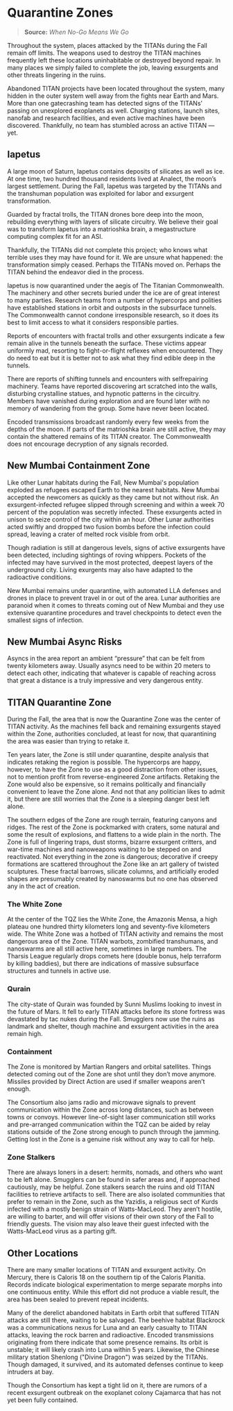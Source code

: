 # Quarantine Zones

> **Source:** _When No-Go Means We Go_

Throughout the system, places attacked by the TITANs during the Fall remain off limits. The weapons used to destroy the TITAN machines frequently left these locations uninhabitable or destroyed beyond repair. In many places we simply failed to complete the job, leaving exsurgents and other threats lingering in the ruins.

Abandoned TITAN projects have been located throughout the system, many hidden in the outer system well away from the fights near Earth and Mars. More than one gatecrashing team has detected signs of the TITANs’ passing on unexplored exoplanets as well. Charging stations, launch sites, nanofab and research facilities, and even active machines have been discovered. Thankfully, no team has stumbled across an active TITAN — yet.

## Iapetus

A large moon of Saturn, Iapetus contains deposits of silicates as well as ice. At one time, two hundred thousand residents lived at Analect, the moon’s largest settlement. During the Fall, Iapetus was targeted by the TITANs and the transhuman population was exploited for labor and exsurgent transformation.

Guarded by fractal trolls, the TITAN drones bore deep into the moon, rebuilding everything with layers of silicate circuitry. We believe their goal was to transform Iapetus into a matrioshka brain, a megastructure computing complex fit for an ASI.

Thankfully, the TITANs did not complete this project; who knows what terrible uses they may have found for it. We are unsure what happened: the transformation simply ceased. Perhaps the TITANs moved on. Perhaps the TITAN behind the endeavor died in the process.

Iapetus is now quarantined under the aegis of The Titanian Commonwealth. The machinery and other secrets buried under the ice are of great interest to many parties. Research teams from a number of hypercorps and polities have established stations in orbit and outposts in the subsurface tunnels. The Commonwealth cannot condone irresponsible research, so it does its best to limit access to what it considers responsible parties.

Reports of encounters with fractal trolls and other exsurgents indicate a few remain alive in the tunnels beneath the surface. These victims appear uniformly mad, resorting to fight-or-flight reflexes when encountered. They do need to eat but it is better not to ask what they find edible deep in the tunnels.

There are reports of shifting tunnels and encounters with selfrepairing machinery. Teams have reported discovering art scratched into the walls, disturbing crystalline statues, and hypnotic patterns in the circuitry. Members have vanished during exploration and are found later with no memory of wandering from the group. Some have never been located.

Encoded transmissions broadcast randomly every few weeks from the depths of the moon. If parts of the matrioshka brain are still active, they may contain the shattered remains of its TITAN creator. The Commonwealth does not encourage decryption of any signals recorded.

## New Mumbai Containment Zone

Like other Lunar habitats during the Fall, New Mumbai's population exploded as refugees escaped Earth to the nearest habitats. New Mumbai accepted the newcomers as quickly as they came but not without risk. An exsurgent-infected refugee slipped through screening and within a week 70 percent of the population was secretly infected. These exsurgents acted in unison to seize control of the city within an hour. Other Lunar authorities acted swiftly and dropped two fusion bombs before the infection could spread, leaving a crater of melted rock visible from orbit.

Though radiation is still at dangerous levels, signs of active exsurgents have been detected, including sightings of roving whippers. Pockets of the infected may have survived in the most protected, deepest layers of the underground city. Living exurgents may also have adapted to the radioactive conditions.

New Mumbai remains under quarantine, with automated LLA defenses and drones in place to prevent travel in or out of the area. Lunar authorities are paranoid when it comes to threats coming out of New Mumbai and they use extensive quarantine procedures and travel checkpoints to detect even the smallest signs of infection.

<!-- CLEANED blockquote -->

## New Mumbai Async Risks

Asyncs in the area report an ambient “pressure” that can be felt from twenty kilometers away. Usually asyncs need to be within 20 meters to detect each other, indicating that whatever is capable of reaching across that great a distance is a truly impressive and very dangerous entity.

<!-- CLEANED /blockquote -->

## TITAN Quarantine Zone

During the Fall, the area that is now the Quarantine Zone was the center of TITAN activity. As the machines fell back and remaining exsurgents stayed within the Zone, authorities concluded, at least for now, that quarantining the area was easier than trying to retake it.

Ten years later, the Zone is still under quarantine, despite analysis that indicates retaking the region is possible. The hypercorps are happy, however, to have the Zone to use as a good distraction from other issues, not to mention profit from reverse-engineered Zone artifacts. Retaking the Zone would also be expensive, so it remains politically and financially convenient to leave the Zone alone. And not that any politician likes to admit it, but there are still worries that the Zone is a sleeping danger best left alone.

The southern edges of the Zone are rough terrain, featuring canyons and ridges. The rest of the Zone is pockmarked with craters, some natural and some the result of explosions, and flattens to a wide plain in the north. The Zone is full of lingering traps, dust storms, bizarre exsurgent critters, and war-time machines and nanoweapons waiting to be stepped on and reactivated. Not everything in the zone is dangerous; decorative if creepy formations are scattered throughout the Zone like an art gallery of twisted sculptures. These fractal barrows, silicate columns, and artificially eroded shapes are presumably created by nanoswarms but no one has observed any in the act of creation.

### The White Zone

At the center of the TQZ lies the White Zone, the Amazonis Mensa, a high plateau one hundred thirty kilometers long and seventy-five kilometers wide. The White Zone was a hotbed of TITAN activity and remains the most dangerous area of the Zone. TITAN warbots, zombified transhumans, and nanoswarms are all still active here, sometimes in large numbers. The Tharsis League regularly drops comets here (double bonus, help terraform by killing baddies), but there are indications of massive subsurface structures and tunnels in active use.

### Qurain

The city-state of Qurain was founded by Sunni Muslims looking to invest in the future of Mars. It fell to early TITAN attacks before its stone fortress was devastated by tac nukes during the Fall. Smugglers now use the ruins as landmark and shelter, though machine and exsurgent activities in the area remain high.

### Containment

The Zone is monitored by Martian Rangers and orbital satellites. Things detected coming out of the Zone are shot until they don’t move anymore. Missiles provided by Direct Action are used if smaller weapons aren’t enough.

The Consortium also jams radio and microwave signals to prevent communication within the Zone across long distances, such as between towns or convoys. However line-of-sight laser communication still works and pre-arranged communication within the TQZ can be aided by relay stations outside of the Zone strong enough to punch through the jamming. Getting lost in the Zone is a genuine risk without any way to call for help.

### Zone Stalkers

There are always loners in a desert: hermits, nomads, and others who want to be left alone. Smugglers can be found in safer areas and, if approached cautiously, may be helpful. Zone stalkers search the ruins and old TITAN facilities to retrieve artifacts to sell. There are also isolated communities that prefer to remain in the Zone, such as the Yazidis, a religious sect of Kurds infected with a mostly benign strain of Watts-MacLeod. They aren’t hostile, are willing to barter, and will offer visions of their own story of the Fall to friendly guests. The vision may also leave their guest infected with the Watts-MacLeod virus as a parting gift.

## Other Locations

There are many smaller locations of TITAN and exsurgent activity. On Mercury, there is Caloris 18 on the southern tip of the Caloris Planitia. Records indicate biological experimentation to merge separate morphs into one continuous entity. While this effort did not produce a viable result, the area has been sealed to prevent repeat incidents.

Many of the derelict abandoned habitats in Earth orbit that suffered TITAN attacks are still there, waiting to be salvaged. The beehive habitat Blackrock was a communications nexus for Luna and an early casualty to TITAN attacks, leaving the rock barren and radioactive. Encoded transmissions originating from there indicate that some presence remains. Its orbit is unstable; it will likely crash into Luna within 5 years. Likewise, the Chinese military station Shenlong ("Divine Dragon") was seized by the TITANs. Though damaged, it survived, and its automated defenses continue to keep intruders at bay.

Though the Consortium has kept a tight lid on it, there are rumors of a recent exsurgent outbreak on the exoplanet colony Cajamarca that has not yet been fully contained.
